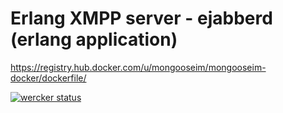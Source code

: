 Erlang XMPP server - ejabberd (erlang application)
====

https://registry.hub.docker.com/u/mongooseim/mongooseim-docker/dockerfile/

[![wercker status](https://app.wercker.com/status/b26fdf5d57c701a1fa310e4bd69558a6/m "wercker status")](https://app.wercker.com/project/bykey/b26fdf5d57c701a1fa310e4bd69558a6)

